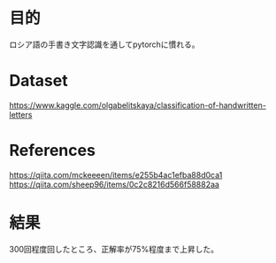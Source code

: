 # 目的
ロシア語の手書き文字認識を通してpytorchに慣れる。
# Dataset
https://www.kaggle.com/olgabelitskaya/classification-of-handwritten-letters
# References
https://qiita.com/mckeeeen/items/e255b4ac1efba88d0ca1
https://qiita.com/sheep96/items/0c2c8216d566f58882aa
# 結果
300回程度回したところ、正解率が75%程度まで上昇した。
